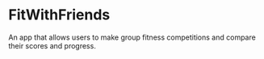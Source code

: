 # FitWithFriends
An app that allows users to make group fitness competitions and compare their scores and progress.
